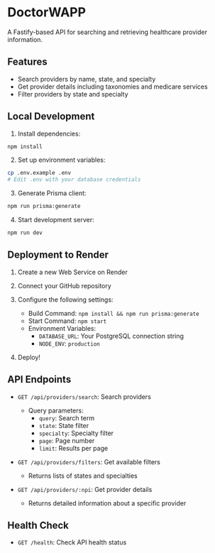 # DoctorWAPP

A Fastify-based API for searching and retrieving healthcare provider information.

## Features

- Search providers by name, state, and specialty
- Get provider details including taxonomies and medicare services
- Filter providers by state and specialty

## Local Development

1. Install dependencies:
```bash
npm install
```

2. Set up environment variables:
```bash
cp .env.example .env
# Edit .env with your database credentials
```

3. Generate Prisma client:
```bash
npm run prisma:generate
```

4. Start development server:
```bash
npm run dev
```

## Deployment to Render

1. Create a new Web Service on Render
2. Connect your GitHub repository
3. Configure the following settings:
   - Build Command: `npm install && npm run prisma:generate`
   - Start Command: `npm start`
   - Environment Variables:
     - `DATABASE_URL`: Your PostgreSQL connection string
     - `NODE_ENV`: `production`

4. Deploy!

## API Endpoints

- `GET /api/providers/search`: Search providers
  - Query parameters:
    - `query`: Search term
    - `state`: State filter
    - `specialty`: Specialty filter
    - `page`: Page number
    - `limit`: Results per page

- `GET /api/providers/filters`: Get available filters
  - Returns lists of states and specialties

- `GET /api/providers/:npi`: Get provider details
  - Returns detailed information about a specific provider

## Health Check

- `GET /health`: Check API health status 